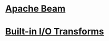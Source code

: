 
# [Apache Beam](https://github.com/apache/beam)

# [Built-in I/O Transforms](https://beam.apache.org/documentation/io/built-in/)

